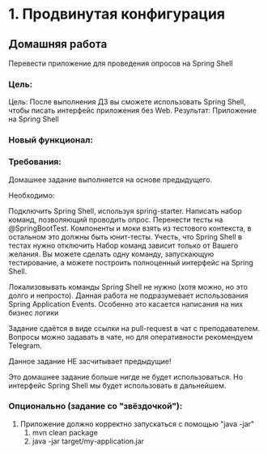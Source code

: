 # 1. Продвинутая конфигурация

## Домашняя работа

Перевести приложение для проведения опросов на Spring Shell

### Цель:
Цель: После выполнения ДЗ вы сможете использовать Spring Shell, чтобы писать интерфейс приложения без Web.
Результат: Приложение на Spring Shell

### Новый функционал:

### Требования:

Домашнее задание выполняется на основе предыдущего.

Необходимо:

Подключить Spring Shell, используя spring-starter.
Написать набор команд, позволяющий проводить опрос.
Перенести тесты на @SpringBootTest. Компоненты и моки взять из тестового контекста, в остальном это должны быть юнит-тесты. Учесть, что Spring Shell в тестах нужно отключить
Набор команд зависит только от Вашего желания. Вы можете сделать одну команду, запускающую тестирование, а можете построить полноценный интерфейс на Spring Shell.

Локализовывать команды Spring Shell не нужно (хотя можно, но это долго и непросто).
Данная работа не подразумевает использования Spring Application Events. Особенно это касается написания на них бизнес логики

Задание сдаётся в виде ссылки на pull-request в чат с преподавателем.
Вопросы можно задавать в чате, но для оперативности рекомендуем Telegram.

Данное задание НЕ засчитывает предыдущие!

Это домашнее задание больше нигде не будет использоваться. Но интерфейс Spring Shell мы будет использовать в дальнейшем.

### Опционально (задание со "звёздочкой"):

1. Приложение должно корректно запускаться с помощью "java -jar"
   1. mvn clean package
   2. java -jar target/my-application.jar
